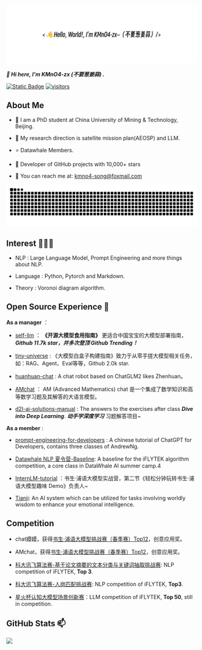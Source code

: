 <div align="center">
    <img src="image/readme_file.png">
</div>

***👋 Hi here, I'm KMnO4-zx (不要葱姜蒜) .***

<a href="https://www.zhihu.com/people/feng-qi-xia-pian" target="_blank"><img alt="Static Badge" src="https://img.shields.io/badge/Zhihu-知乎-4362f6"></a>
[![visitors](https://visitor-badge.laobi.icu/badge?page_id=KMnO4-zx.KMnO4-zx)](https://github.com/KMnO4-zx/KMnO4-zx)

## About Me  
- 🌱 I am a PhD student at China University of Mining & Technology, Beijing.

- 💬 My research direction is satellite mission plan(AEOSP) and LLM.

- ⭐ Datawhale Members.

- 🌟 Developer of GitHub projects with 10,000+ stars

- 📧 You can reach me at: kmno4-song@foxmail.com

<picture>
  <source media="(prefers-color-scheme: dark)" srcset="https://raw.githubusercontent.com/KMnO4-zx/KMnO4-zx/output/github-contribution-grid-snake-dark.svg">
  <source media="(prefers-color-scheme: light)" srcset="https://raw.githubusercontent.com/KMnO4-zx/KMnO4-zx//output/github-contribution-grid-snake.svg">
  <img alt="github contribution grid snake animation" src="https://raw.githubusercontent.com/KMnO4-zx/KMnO4-zx/output/github-contribution-grid-snake.svg">
</picture>

## Interest 👨🏽‍💻
- NLP : Large Language Model, Prompt Engineering and more things about NLP.

- Language : Python, Pytorch and Markdown.

- Theory : Voronoi diagram algorithm.

## Open Source Experience 👯

**As a manager** ：

- [self-llm](https://github.com/datawhalechina/self-llm.git) ： **《开源大模型食用指南》** 更适合中国宝宝的大模型部署指南，_**Github 11.7k star，并多次登顶 Github Trending！**_

- [tiny-universe](https://github.com/datawhalechina/tiny-universe) : 《大模型白盒子构建指南》致力于从零手搓大模型相关任务，如：RAG、Agent、Eval等等，Github 2.0k star.

- [huanhuan-chat](https://github.com/KMnO4-zx/huanhuan-chat.git) : A chat robot based on ChatGLM2 likes Zhenhuan。

- [AMchat](https://github.com/AXYZdong/AMchat.git) ： AM (Advanced Mathematics) chat 是一个集成了数学知识和高等数学习题及其解答的大语言模型。

- [d2l-ai-solutions-manual](https://github.com/datawhalechina/d2l-ai-solutions-manual.git) : The answers to the exercises after class _**Dive into Deep Learning**_. ***动手学深度学习*** 习题解答项目~

**As a member** :
- [prompt-engineering-for-developers](https://github.com/datawhalechina/prompt-engineering-for-developers.git) : A chinese tutorial of ChatGPT for Developers, contains three classes of AndrewNg.

- [Datawhale NLP 夏令营-Baseline](https://vj6fpcxa05.feishu.cn/docx/DIged2HfIojIYlxWP9Hc2x0UnVd): A baseline for the iFLYTEK algorithm competition, a core class in DataWhale AI summer camp.4

- [InternLM-tutorial](https://github.com/InternLM/tutorial.git) ：书生·浦语大模型实战营，第二节《轻松分钟玩转书生·浦语大模型趣味 Demo》负责人~

- [Tianji](https://github.com/SocialAI-tianji/Tianji): An AI system which can be utilized for tasks involving worldly wisdom to enhance your emotional intelligence.

## Competition

- chat嬛嬛，获得[书生·浦语大模型挑战赛（春季赛）Top12](https://mp.weixin.qq.com/s/8Xh232cWplgg3qdfMdD0YQ)，创意应用奖。

- AMchat，获得[书生·浦语大模型挑战赛（春季赛）Top12](https://mp.weixin.qq.com/s/8Xh232cWplgg3qdfMdD0YQ)，创意应用奖。

- [科大讯飞算法赛-基于论文摘要的文本分类与关键词抽取挑战赛](http://challenge.xfyun.cn/topic/info?type=abstract-of-the-paper): NLP competition of iFLYTEK, **Top 3**.

- [科大讯飞算法赛-人岗匹配挑战赛](http://challenge.xfyun.cn/topic/info?type=person-post-matching-2023): NLP competition of iFLYTEK, **Top3**.

- [星火杯认知大模型场景创新赛](http://challenge.xfyun.cn/xinghuo)：LLM competition of iFLYTEK, **Top 50**, still in competition.

## GitHub Stats 📫

<picture>
  <source
    srcset="https://github-readme-stats-one-bice.vercel.app/api?username=KMnO4-zx&show_icons=true&icon_color=0366d6&bg_color=ffffff&hide_title=true&hide_border=true&include_all_commits=true&count_private=true&role=OWNER,ORGANIZATION_MEMBER,COLLABORATOR&exclude_repo=ijkplayer,flv.js,DanmakuFlameMaster,ailab,MagicaSakura,boxing,overlord,gengine,discovery,GoogleTranslate,Weibo-Picture-Store"
    media="(prefers-color-scheme: light), (prefers-color-scheme: no-preference)" />
  <img src="https://github-readme-stats-one-bice.vercel.app/api?username=KMnO4-zx&show_icons=true&icon_color=0366d6&bg_color=ffffff&hide_title=true&hide_border=true&include_all_commits=true&count_private=true&role=OWNER,ORGANIZATION_MEMBER,COLLABORATOR&exclude_repo=ijkplayer,flv.js,DanmakuFlameMaster,ailab,MagicaSakura,boxing,overlord,gengine,discovery,GoogleTranslate,Weibo-Picture-Store"
    align="left" />
</picture>
